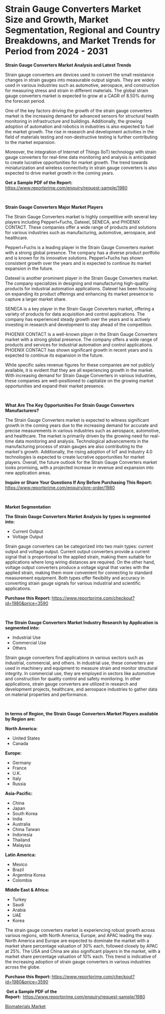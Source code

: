 <p><h1>Strain Gauge Converters Market Size and Growth, Market Segmentation, Regional and Country Breakdowns, and Market Trends for Period from 2024 -  2031</h1></p><p><strong>Strain Gauge Converters Market Analysis and Latest Trends</strong></p>
<p><p>Strain gauge converters are devices used to convert the small resistance changes in strain gauges into measurable output signals. They are widely used in various industries such as automotive, aerospace, and construction for measuring stress and strain in different materials. The global strain gauge converters market is expected to grow at a CAGR of 8.50% during the forecast period.</p><p>One of the key factors driving the growth of the strain gauge converters market is the increasing demand for advanced sensors for structural health monitoring in infrastructure and buildings. Additionally, the growing adoption of automation and robotics in industries is also expected to fuel the market growth. The rise in research and development activities in the field of materials testing and non-destructive testing is further contributing to the market expansion.</p><p>Moreover, the integration of Internet of Things (IoT) technology with strain gauge converters for real-time data monitoring and analysis is anticipated to create lucrative opportunities for market growth. The trend towards miniaturization and wireless connectivity in strain gauge converters is also expected to drive market growth in the coming years.</p></p>
<p><strong>Get a Sample PDF of the Report:&nbsp;</strong> <a href="https://www.reportprime.com/enquiry/request-sample/1980">https://www.reportprime.com/enquiry/request-sample/1980</a></p>
<p>&nbsp;</p>
<p><strong>Strain Gauge Converters Major Market Players</strong></p>
<p><p>The Strain Gauge Converters market is highly competitive with several key players including Pepperl+Fuchs, Datexel, SENECA, and PHOENIX CONTACT. These companies offer a wide range of products and solutions for various industries such as manufacturing, automotive, aerospace, and healthcare.</p><p>Pepperl+Fuchs is a leading player in the Strain Gauge Converters market with a strong global presence. The company has a diverse product portfolio and is known for its innovative solutions. Pepperl+Fuchs has shown consistent growth over the years and is expected to continue its market expansion in the future.</p><p>Datexel is another prominent player in the Strain Gauge Converters market. The company specializes in designing and manufacturing high-quality products for industrial automation applications. Datexel has been focusing on expanding its product offerings and enhancing its market presence to capture a larger market share.</p><p>SENECA is a key player in the Strain Gauge Converters market, offering a variety of products for data acquisition and control applications. The company has experienced steady growth over the years and is actively investing in research and development to stay ahead of the competition.</p><p>PHOENIX CONTACT is a well-known player in the Strain Gauge Converters market with a strong global presence. The company offers a wide range of products and services for industrial automation and control applications. PHOENIX CONTACT has shown significant growth in recent years and is expected to continue its expansion in the future.</p><p>While specific sales revenue figures for these companies are not publicly available, it is evident that they are all experiencing growth in the market. With increasing demand for Strain Gauge Converters in various industries, these companies are well-positioned to capitalize on the growing market opportunities and expand their market presence.</p></p>
<p>&nbsp;</p>
<p><strong>What Are The Key Opportunities For Strain Gauge Converters Manufacturers?</strong></p>
<p><p>The Strain Gauge Converters market is expected to witness significant growth in the coming years due to the increasing demand for accurate and precise measurements in various industries such as aerospace, automotive, and healthcare. The market is primarily driven by the growing need for real-time data monitoring and analysis. Technological advancements in the manufacturing process of strain gauges are also contributing to the market's growth. Additionally, the rising adoption of IoT and Industry 4.0 technologies is expected to create lucrative opportunities for market players. Overall, the future outlook for the Strain Gauge Converters market looks promising, with a projected increase in revenue and expansion into new application areas.</p></p>
<p><strong>Inquire or Share Your Questions If Any Before Purchasing This Report:</strong> <a href="https://www.reportprime.com/enquiry/pre-order/1980">https://www.reportprime.com/enquiry/pre-order/1980</a></p>
<p>&nbsp;</p>
<p><strong>Market Segmentation</strong></p>
<p><strong>The Strain Gauge Converters Market Analysis by types is segmented into:</strong></p>
<p><ul><li>Current Output</li><li>Voltage Output</li></ul></p>
<p><p>Strain gauge converters can be categorized into two main types: current output and voltage output. Current output converters provide a current signal that is proportional to the applied strain, making them suitable for applications where long wiring distances are required. On the other hand, voltage output converters produce a voltage signal that varies with the applied strain, making them more convenient for connecting to standard measurement equipment. Both types offer flexibility and accuracy in converting strain gauge signals for various industrial and scientific applications.</p></p>
<p><strong>Purchase this Report:&nbsp;</strong><a href="https://www.reportprime.com/checkout?id=1980&price=3590">https://www.reportprime.com/checkout?id=1980&price=3590</a></p>
<p>&nbsp;</p>
<p><strong>The Strain Gauge Converters Market Industry Research by Application is segmented into:</strong></p>
<p><ul><li>Industrial Use</li><li>Commercial Use</li><li>Others</li></ul></p>
<p><p>Strain gauge converters find applications in various sectors such as industrial, commercial, and others. In industrial use, these converters are used in machinery and equipment to measure strain and monitor structural integrity. In commercial use, they are employed in sectors like automotive and construction for quality control and safety monitoring. In other applications, strain gauge converters are utilized in research and development projects, healthcare, and aerospace industries to gather data on material properties and performance.</p></p>
<p>&nbsp;</p>
<p><strong>In terms of Region, the Strain Gauge Converters Market Players available by Region are:</strong></p>
<p>
    <p> <strong> North America: </strong>
        <ul>
            <li>United States</li>
            <li>Canada</li>
        </ul>
        </p> 
    <p> <strong> Europe: </strong>
        <ul>
            <li>Germany</li>
            <li>France</li>
            <li>U.K.</li>
            <li>Italy</li>
            <li>Russia</li>
        </ul>
        </p> 
    <p> <strong> Asia-Pacific: </strong>
        <ul>
            <li>China</li>
            <li>Japan</li>
            <li>South Korea</li>
            <li>India</li>
            <li>Australia</li>
            <li>China Taiwan</li>
            <li>Indonesia</li>
            <li>Thailand</li>
            <li>Malaysia</li>
        </ul>
        </p> 
    <p> <strong> Latin America: </strong>
        <ul>
            <li>Mexico</li>
            <li>Brazil</li>
            <li>Argentina Korea</li>
            <li>Colombia</li>
        </ul>
        </p> 
    <p> <strong> Middle East & Africa: </strong>
        <ul>
            <li>Turkey</li>
            <li>Saudi</li>
            <li>Arabia</li>
            <li>UAE</li>
            <li>Korea</li>
        </ul>
    </p>
    </p>
<p><p>The strain gauge converters market is experiencing robust growth across various regions, with North America, Europe, and APAC leading the way. North America and Europe are expected to dominate the market with a market share percentage valuation of 30% each, followed closely by APAC at 25%. The USA and China are also significant players in the market, with a market share percentage valuation of 10% each. This trend is indicative of the increasing adoption of strain gauge converters in various industries across the globe.</p></p>
<p><strong>Purchase this Report: </strong><a href="https://www.reportprime.com/checkout?id=1980&price=3590">https://www.reportprime.com/checkout?id=1980&price=3590</a></p>
<p>&nbsp;<strong>Get a Sample PDF of the Report:&nbsp;&nbsp;</strong><a href="https://www.reportprime.com/enquiry/request-sample/1980">https://www.reportprime.com/enquiry/request-sample/1980</a></p>
<p><strong></strong></p>
<p><p><a href="https://woozy-pyroraptor-a1f.notion.site/Biomaterials-Market-Size-Share-Trends-Analysis-Report-By-Application-Regional-Outlook-Competiti-8ee7c4841c0c4ddca799e7f6536fec9a">Biomaterials Market</a></p></p>